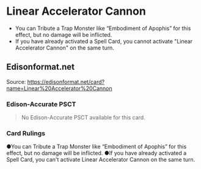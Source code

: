 # Linear Accelerator Cannon

*   You can Tribute a Trap Monster like “Embodiment of Apophis” for this effect, but no damage will be inflicted.
*   If you have already activated a Spell Card, you cannot activate "Linear Accelerator Cannon" on the same turn.

## Edisonformat.net

Source: https://edisonformat.net/card?name=Linear%20Accelerator%20Cannon

### Edison-Accurate PSCT

> No Edison-Accurate PSCT available for this card.

### Card Rulings

●You can Tribute a Trap Monster like “Embodiment of Apophis” for this effect, but no damage will be inflicted.
●If you have already activated a Spell Card, you can't activate Linear Accelerator Cannon on the same turn.
            
